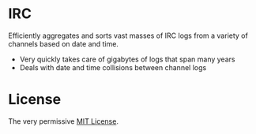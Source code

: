 IRC
=========

Efficiently aggregates and sorts vast masses of IRC logs from a variety of channels based on date and time.

  - Very quickly takes care of gigabytes of logs that span many years
  - Deals with date and time collisions between channel logs

License
=========

The very permissive [MIT License](http://opensource.org/licenses/MIT).